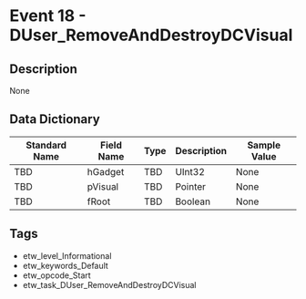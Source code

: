 # Event 18 - DUser_RemoveAndDestroyDCVisual

## Description
None

## Data Dictionary
|Standard Name|Field Name|Type|Description|Sample Value|
|---|---|---|---|---|
|TBD|hGadget|TBD|UInt32|None|None|
|TBD|pVisual|TBD|Pointer|None|None|
|TBD|fRoot|TBD|Boolean|None|None|

## Tags
* etw_level_Informational
* etw_keywords_Default
* etw_opcode_Start
* etw_task_DUser_RemoveAndDestroyDCVisual